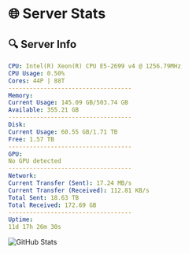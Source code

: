 # 🌐 Server Stats
## 🔍 Server Info
```yaml
CPU: Intel(R) Xeon(R) CPU E5-2699 v4 @ 1256.79MHz
CPU Usage: 0.50%
Cores: 44P | 88T
-----------------------------------
Memory:
Current Usage: 145.09 GB/503.74 GB
Available: 355.21 GB
-----------------------------------
Disk:
Current Usage: 60.55 GB/1.71 TB
Free: 1.57 TB
-----------------------------------
GPU:
No GPU detected
-----------------------------------
Network:
Current Transfer (Sent): 17.24 MB/s
Current Transfer (Received): 112.81 KB/s
Total Sent: 18.63 TB
Total Received: 172.69 GB
-----------------------------------
Uptime:
11d 17h 26m 30s
```
![GitHub Stats](https://img.shields.io/badge/Updated-2025-03-19_14:49:19-blue)